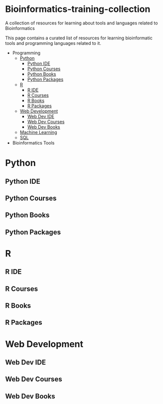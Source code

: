 # Bioinformatics-training-collection
A collection of resources for learning about tools and languages related to Bioinformatics

This page contains a curated list of resources for learning bioinformatic tools and programming languages related to it.
- Programming
    - [Python](#Python)
        - [Python IDE](#PythonIDE)
        - [Python Courses](#PythonCourses)
        - [Python Books](#PythonBooks)
        - [Python Packages](#PythonPackages)
    - [R](#R)
        - [R IDE](#RIDE)
        - [R Courses](#RCourses)
        - [R Books](#RBooks)
        - [R Packages](#RPackages)
    - [Web Development](#WebDevelopment)
        - [Web Dev IDE](#WebDevIDE)
        - [Web Dev Courses](#WebDevCourses)
        - [Web Dev Books](#WebDevBooks)
    - [Machine Learning](#MachineLearning)
    - [SQL](#SQL)
- Bioinformatics Tools

# Python
## Python IDE

## Python Courses

## Python Books

## Python Packages

# R
## R IDE

## R Courses

## R Books

## R Packages

# Web Development
## Web Dev IDE

## Web Dev Courses

## Web Dev Books
